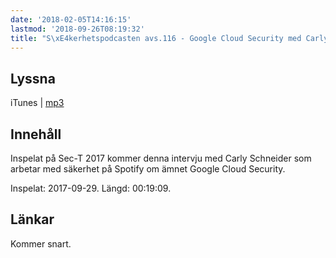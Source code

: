 ```yaml
---
date: '2018-02-05T14:16:15'
lastmod: '2018-09-26T08:19:32'
title: "S\xE4kerhetspodcasten avs.116 - Google Cloud Security med Carly Schneider"
---
```

## Lyssna

iTunes \| [mp3](http://traffic.libsyn.com/sakerhetspodcasten/SEC-T_2017_Carly_Schneider.mp3)

## Innehåll

Inspelat på Sec-T 2017 kommer denna intervju med Carly Schneider som arbetar med
säkerhet på Spotify om ämnet Google Cloud Security.

Inspelat: 2017-09-29. Längd: 00:19:09.

## Länkar

Kommer snart.

